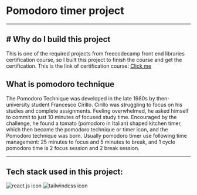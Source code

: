# Pomodoro timer project
---

## # Why do I build this project
This is one of the required projects from freecodecamp front end libraries certification course, so I built this project to finish the course and get the certification. This is the link of certification course: [Click me](https://www.freecodecamp.org/learn/front-end-development-libraries/)  

## What is pomodoro technique
The Pomodoro Technique was developed in the late 1980s by then-university student Francesco Cirillo. Cirillo was struggling to focus on his studies and complete assignments. Feeling overwhelmed, he asked himself to commit to just 10 minutes of focused study time. Encouraged by the challenge, he found a tomato (pomodoro in Italian) shaped kitchen timer, which then become the pomodoro technique or timer icon, and the Pomodoro technique was born. Usually pomodoro timer use following time management: 25 minutes to focus and 5 minutes to break, and 1 cycle pomodoro time is 2 focus session and 2 break session.  

---
## Tech stack used in this project:  
![react.js icon](https://shields.io/badge/react-black?logo=react&style=for-the-badge) ![tailwindcss icon](https://img.shields.io/badge/tailwindcss-0F172A?&logo=tailwindcss)


